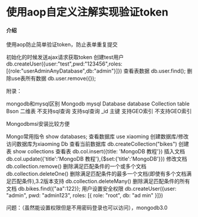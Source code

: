 # 使用aop自定义注解实现验证token

#### 介绍
使用aop防止简单验证token，防止表单重复提交

初始化的时候发送ajax请求获取token
创建test用户
db.createUser({user:"test",pwd:"123456",roles:[{role:"userAdminAnyDatabase",db:"admin"}]})
查看表数据
db.user.find();
删除use表所有数据
 db.user.remove({});
 
 附录：
 
 mongodb和mysql区别
 Mongodb					mysql
 Database					database
 Collection				table
 Bson						二维表
 不支持sql查询			支持sql查询
 _id						主键
 支持GEO索引				不支持GEO索引
 
 Mongodbmsi安装比较方便
 
 Mongo常用指令
 show databases;					查看数据库
  use xiaoming					创建数据库/修改访问数据库为xiaoming
  Db								查看当前数据库
 db.createCollection("bikes")		创建表
  show collections					查看表
 db.col.insert({title: 'MongoDB 教程'})	插入文档
 db.col.update({'title':'MongoDB 教程'},{$set:{'title':'MongoDB'}})	修改文档
 db.collection.remove() 删除满足匹配条件的一个或多个文档
 db.collection.deleteOne() 删除满足匹配条件的最多一个文档(即使有多个文档满足匹配条件),3.2版本支持 
 db.collection.deleteMany() 删除满足匹配条件的所有文档
 db.bikes.find({"aa":122});
 用户设置安全权限
 db.createUser({user: "admin", pwd: "admin123", roles: [{ role: "root", db: "ad
 min" }]})
 
 问题：（虽然能设置权限但是不用密码登录也可以访问），mongodb3.0
 
 
 
 
 